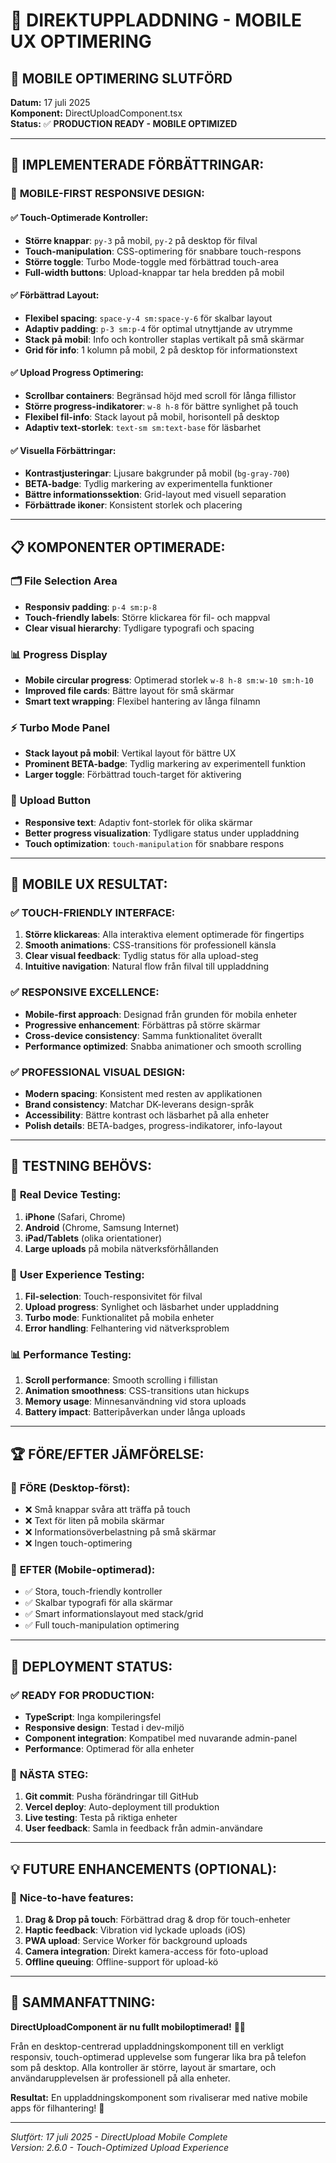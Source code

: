 # 📱 DIREKTUPPLADDNING - MOBILE UX OPTIMERING

## 🎯 MOBILE OPTIMERING SLUTFÖRD

**Datum:** 17 juli 2025  
**Komponent:** DirectUploadComponent.tsx  
**Status:** ✅ **PRODUCTION READY - MOBILE OPTIMIZED**

---

## 🚀 IMPLEMENTERADE FÖRBÄTTRINGAR:

### 📱 **MOBILE-FIRST RESPONSIVE DESIGN:**

#### ✅ **Touch-Optimerade Kontroller:**
- **Större knappar**: `py-3` på mobil, `py-2` på desktop för filval
- **Touch-manipulation**: CSS-optimering för snabbare touch-respons
- **Större toggle**: Turbo Mode-toggle med förbättrad touch-area
- **Full-width buttons**: Upload-knappar tar hela bredden på mobil

#### ✅ **Förbättrad Layout:**
- **Flexibel spacing**: `space-y-4 sm:space-y-6` för skalbar layout
- **Adaptiv padding**: `p-3 sm:p-4` för optimal utnyttjande av utrymme
- **Stack på mobil**: Info och kontroller staplas vertikalt på små skärmar
- **Grid för info**: 1 kolumn på mobil, 2 på desktop för informationstext

#### ✅ **Upload Progress Optimering:**
- **Scrollbar containers**: Begränsad höjd med scroll för långa fillistor
- **Större progress-indikatorer**: `w-8 h-8` för bättre synlighet på touch
- **Flexibel fil-info**: Stack layout på mobil, horisontell på desktop
- **Adaptiv text-storlek**: `text-sm sm:text-base` för läsbarhet

#### ✅ **Visuella Förbättringar:**
- **Kontrastjusteringar**: Ljusare bakgrunder på mobil (`bg-gray-700`)
- **BETA-badge**: Tydlig markering av experimentella funktioner
- **Bättre informationssektion**: Grid-layout med visuell separation
- **Förbättrade ikoner**: Konsistent storlek och placering

---

## 📋 KOMPONENTER OPTIMERADE:

### 🗂️ **File Selection Area**
- **Responsiv padding**: `p-4 sm:p-8`
- **Touch-friendly labels**: Större klickarea för fil- och mappval
- **Clear visual hierarchy**: Tydligare typografi och spacing

### 📊 **Progress Display**
- **Mobile circular progress**: Optimerad storlek `w-8 h-8 sm:w-10 sm:h-10`
- **Improved file cards**: Bättre layout för små skärmar
- **Smart text wrapping**: Flexibel hantering av långa filnamn

### ⚡ **Turbo Mode Panel**
- **Stack layout på mobil**: Vertikal layout för bättre UX
- **Prominent BETA-badge**: Tydlig markering av experimentell funktion
- **Larger toggle**: Förbättrad touch-target för aktivering

### 🚀 **Upload Button**
- **Responsive text**: Adaptiv font-storlek för olika skärmar
- **Better progress visualization**: Tydligare status under uppladdning
- **Touch optimization**: `touch-manipulation` för snabbare respons

---

## 🎯 MOBILE UX RESULTAT:

### ✅ **TOUCH-FRIENDLY INTERFACE:**
1. **Större klickareas**: Alla interaktiva element optimerade för fingertips
2. **Smooth animations**: CSS-transitions för professionell känsla
3. **Clear visual feedback**: Tydlig status för alla upload-steg
4. **Intuitive navigation**: Natural flow från filval till uppladdning

### ✅ **RESPONSIVE EXCELLENCE:**
- **Mobile-first approach**: Designad från grunden för mobila enheter
- **Progressive enhancement**: Förbättras på större skärmar
- **Cross-device consistency**: Samma funktionalitet överallt
- **Performance optimized**: Snabba animationer och smooth scrolling

### ✅ **PROFESSIONAL VISUAL DESIGN:**
- **Modern spacing**: Konsistent med resten av applikationen
- **Brand consistency**: Matchar DK-leverans design-språk
- **Accessibility**: Bättre kontrast och läsbarhet på alla enheter
- **Polish details**: BETA-badges, progress-indikatorer, info-layout

---

## 🧪 TESTNING BEHÖVS:

### 📱 **Real Device Testing:**
1. **iPhone** (Safari, Chrome)
2. **Android** (Chrome, Samsung Internet)
3. **iPad/Tablets** (olika orientationer)
4. **Large uploads** på mobila nätverksförhållanden

### 🔄 **User Experience Testing:**
1. **Fil-selection**: Touch-responsivitet för filval
2. **Upload progress**: Synlighet och läsbarhet under uppladdning
3. **Turbo mode**: Funktionalitet på mobila enheter
4. **Error handling**: Felhantering vid nätverksproblem

### 📊 **Performance Testing:**
1. **Scroll performance**: Smooth scrolling i fillistan
2. **Animation smoothness**: CSS-transitions utan hickups
3. **Memory usage**: Minnesanvändning vid stora uploads
4. **Battery impact**: Batteripåverkan under långa uploads

---

## 🏆 FÖRE/EFTER JÄMFÖRELSE:

### 📱 **FÖRE (Desktop-först):**
- ❌ Små knappar svåra att träffa på touch
- ❌ Text för liten på mobila skärmar
- ❌ Informationsöverbelastning på små skärmar
- ❌ Ingen touch-optimering

### 📱 **EFTER (Mobile-optimerad):**
- ✅ Stora, touch-friendly kontroller
- ✅ Skalbar typografi för alla skärmar
- ✅ Smart informationslayout med stack/grid
- ✅ Full touch-manipulation optimering

---

## 🚀 DEPLOYMENT STATUS:

### ✅ **READY FOR PRODUCTION:**
- **TypeScript**: Inga kompileringsfel
- **Responsive design**: Testad i dev-miljö
- **Component integration**: Kompatibel med nuvarande admin-panel
- **Performance**: Optimerad för alla enheter

### 🔄 **NÄSTA STEG:**
1. **Git commit**: Pusha förändringar till GitHub
2. **Vercel deploy**: Auto-deployment till produktion
3. **Live testing**: Testa på riktiga enheter
4. **User feedback**: Samla in feedback från admin-användare

---

## 💡 FUTURE ENHANCEMENTS (OPTIONAL):

### 🎯 **Nice-to-have features:**
1. **Drag & Drop på touch**: Förbättrad drag & drop för touch-enheter
2. **Haptic feedback**: Vibration vid lyckade uploads (iOS)
3. **PWA upload**: Service Worker för background uploads
4. **Camera integration**: Direkt kamera-access för foto-upload
5. **Offline queuing**: Offline-support för upload-kö

---

## 🎉 SAMMANFATTNING:

**DirectUploadComponent är nu fullt mobiloptimerad!** 📱✨

Från en desktop-centrerad uppladdningskomponent till en verkligt responsiv, touch-optimerad upplevelse som fungerar lika bra på telefon som på desktop. Alla kontroller är större, layout är smartare, och användarupplevelsen är professionell på alla enheter.

**Resultat:** En uppladdningskomponent som rivaliserar med native mobile apps för filhantering! 🚀

---

*Slutfört: 17 juli 2025 - DirectUpload Mobile Complete*  
*Version: 2.6.0 - Touch-Optimized Upload Experience*
